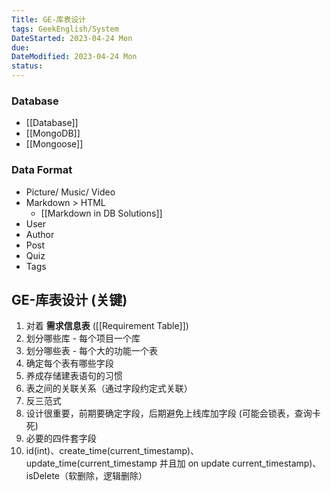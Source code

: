 ```yaml
---
Title: GE-库表设计
tags: GeekEnglish/System
DateStarted: 2023-04-24 Mon
due:
DateModified: 2023-04-24 Mon
status:
---
```


### Database

- [[Database]]
- [[MongoDB]]
- [[Mongoose]]

### Data Format

- Picture/ Music/ Video
- Markdown > HTML
  - [[Markdown in DB Solutions]]
- User
- Author
- Post
- Quiz
- Tags

## GE-库表设计 (关键)

1. 对着 **需求信息表** ([[Requirement Table]])
2. 划分哪些库 - 每个项目一个库
3. 划分哪些表 - 每个大的功能一个表
4. 确定每个表有哪些字段
5. 养成存储建表语句的习惯
6. 表之间的关联关系（通过字段约定式关联）
7. 反三范式
8. 设计很重要，前期要确定字段，后期避免上线库加字段 (可能会锁表，查询卡死)
9. 必要的四件套字段
10. id(int)、create_time(current_timestamp)、update_time(current_timestamp 并且加 on update current_timestamp)、isDelete（软删除，逻辑删除）
